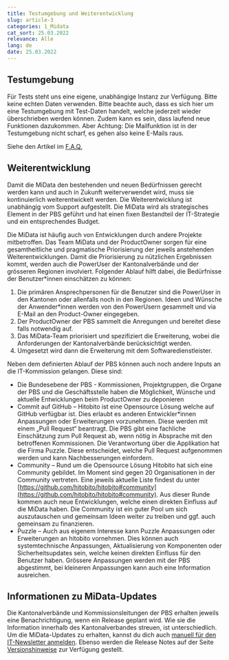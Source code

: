 ```yaml
---
title: Testumgebung und Weiterentwicklung
slug: article-3
categories: 1_Midata
cat_sort: 25.03.2022
relevance: Alle
lang: de
date: 25.03.2022
---
```


## Testumgebung

Für Tests steht uns eine eigene, unabhängige Instanz zur Verfügung. Bitte keine echten Daten verwenden. Bitte beachte auch, dass es sich hier um eine Testumgebung mit Test-Daten handelt, welche jederzeit wieder überschrieben werden können. Zudem kann es sein, dass laufend neue Funktionen dazukommen. Aber Achtung: Die Mailfunktion ist in der Testumgebung nicht scharf, es gehen also keine E-Mails raus.

Siehe den Artikel im [F.A.Q.](https://docu.scout.ch/de/faq)

## Weiterentwicklung

Damit die MiData den bestehenden und neuen Bedürfnissen gerecht werden kann und auch in Zukunft weiterverwendet wird, muss sie kontinuierlich weiterentwickelt werden. Die Weiterentwicklung ist unabhängig vom Support aufgestellt. Die MiData wird als strategisches Element in der PBS geführt und hat einen fixen Bestandteil der IT-Strategie und ein entsprechendes Budget.

Die MiData ist häufig auch von Entwicklungen durch andere Projekte mitbetroffen. Das Team MiData und der ProductOwner sorgen für eine gesamtheitliche und pragmatische Priorisierung der jeweils anstehenden Weiterentwicklungen. Damit die Priorisierung zu nützlichen Ergebnissen kommt, werden auch die PowerUser der Kantonalverbände und der grösseren Regionen involviert. Folgender Ablauf hilft dabei, die Bedürfnisse der Benutzer\*innen einschätzen zu können:

1. Die primären Ansprechpersonen für die Benutzer sind die PowerUser in den Kantonen oder allenfalls noch in den Regionen. Ideen und Wünsche der Anwender\*innen werden von den PowerUsern gesammelt und via E-Mail an den Product-Owner eingegeben. 
2. Der ProductOwner der PBS sammelt die Anregungen und bereitet diese falls notwendig auf. 
3. Das MiData-Team priorisiert und spezifiziert die Erweiterung, wobei die Anforderungen der Kantonalverbände berücksichtigt werden. 
4. Umgesetzt wird dann die Erweiterung mit dem Softwaredienstleister.

Neben dem definierten Ablauf der PBS können auch noch andere Inputs an die IT-Kommission gelangen. Diese sind: 
*	Die Bundesebene der PBS - Kommissionen, Projektgruppen, die Organe der PBS und die Geschäftsstelle haben die Möglichkeit, Wünsche und aktuelle Entwicklungen beim ProductOwner zu deponieren
*	Commit auf GitHub – Hitobito ist eine Opensource Lösung welche auf GitHub verfügbar ist. Dies erlaubt es anderen Entwickler\*innen Anpassungen oder Erweiterungen vorzunehmen. Diese werden mit einem „Pull Request“ beantragt. Die PBS gibt eine fachliche Einschätzung zum Pull Request ab, wenn nötig in Absprache mit den betroffenen Kommissionen. Die Verantwortung über die Applikation hat die Firma Puzzle. Diese entscheidet, welche Pull Request aufgenommen werden und kann Nachbesserungen einfordern. 
*	Community – Rund um die Opensource Lösung Hitobito hat sich eine Community gebildet. Im Moment sind gegen 20 Organisationen in der Community vertreten. Eine jeweils aktuelle Liste findest du unter [https://github.com/hitobito/hitobito#community](https://github.com/hitobito/hitobito#community). Aus dieser Runde kommen auch neue Entwicklungen, welche einen direkten Einfluss auf die MiData haben. Die Community ist ein guter Pool um sich auszutauschen und gemeinsam Ideen weiter zu treiben und ggf. auch gemeinsam zu finanzieren.
*	Puzzle – Auch aus eigenem Interesse kann Puzzle Anpassungen oder Erweiterungen an hitobito vornehmen. Dies können auch systemtechnische Anpassungen, Aktualisierung von Komponenten oder Sicherheitsupdates sein, welche keinen direkten Einfluss für den Benutzer haben. Grössere Anpassungen werden mit der PBS abgestimmt, bei kleineren Anpassungen kann auch eine Information ausreichen. 

## Informationen zu MiData-Updates
Die Kantonalverbände und Kommissionsleitungen der PBS erhalten jeweils eine Benachrichtigung, wenn ein Release geplant wird. Wie sie die Information innerhalb des Kantonalverbandes streuen, ist unterschiedlich. Um die MiData-Updates zu erhalten, kannst du dich auch [manuell für den IT-Newsletter anmelden](https://db.scout.ch/de/groups/2/mailing_lists/1564).
Ebenso werden die Release Notes auf der Seite [Versionshinweise](https://docu.scout.ch/de/versionshinweise) zur Verfügung gestellt. 
